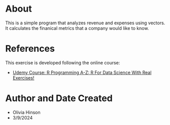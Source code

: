 # About
This is a simple program that analyzes revenue and expenses using vectors. It calculates the finanical metrics that a company would like to know. 

# References
This exercise is developed following the online course: 

- [Udemy Course: R Programming A-Z: R For Data Science With Real Exercises!](https://www.udemy.com/course/r-programming/?kw=R+programming&src=sac&couponCode=LETSLEARNNOWPP)

# Author and Date Created
- Olivia Hinson
- 3/9/2024
